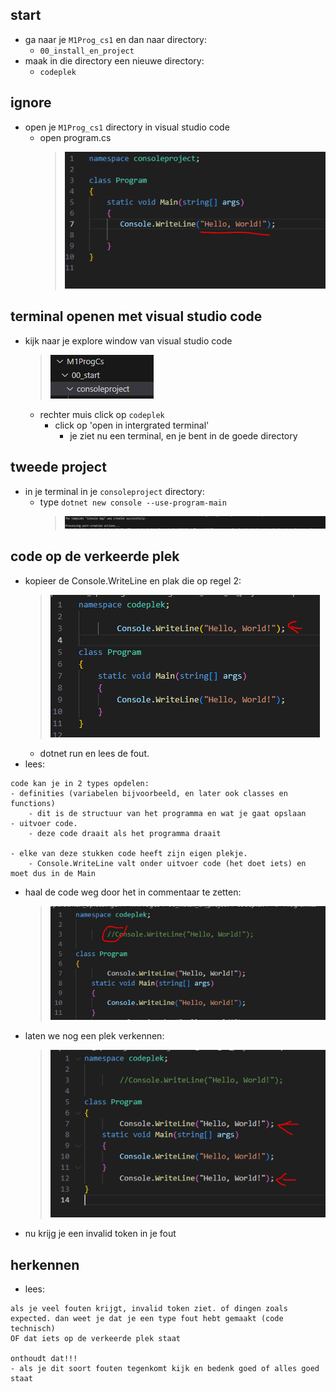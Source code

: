 ## start

- ga naar je `M1Prog_cs1` en dan naar directory:
    - `00_install_en_project`
- maak in die directory een nieuwe directory:
    - `codeplek`


## ignore
- open je `M1Prog_cs1` directory in visual studio code
    - open program.cs
        > ![](img/program.PNG)

## terminal openen met visual studio code

- kijk naar je explore window van visual studio code
    > ![](img/explorer.PNG)
    - rechter muis click op `codeplek`
        - click op 'open in intergrated terminal'
            - je ziet nu een terminal, en je bent in de goede directory

## tweede project

- in je terminal in je `consoleproject` directory:
    - type `dotnet new console --use-program-main`
        > ![](img/newconsole.PNG)


## code op de verkeerde plek

- kopieer de Console.WriteLine en plak die op regel 2:
    > ![](img/global.PNG)
    - dotnet run en lees de fout.
- lees:
```
code kan je in 2 types opdelen:
- definities (variabelen bijvoorbeeld, en later ook classes en functions)
    - dit is de structuur van het programma en wat je gaat opslaan
- uitvoer code.
    - deze code draait als het programma draait

- elke van deze stukken code heeft zijn eigen plekje.
    - Console.WriteLine valt onder uitvoer code (het doet iets) en moet dus in de Main

```

- haal de code weg door het in commentaar te zetten:
    > ![](img/comment.PNG)

- laten we nog een plek verkennen: 
    > ![](img/inclass.PNG)
- nu krijg je een invalid token in je fout

## herkennen

- lees:
```
als je veel fouten krijgt, invalid token ziet. of dingen zoals expected. dan weet je dat je een type fout hebt gemaakt (code technisch)
OF dat iets op de verkeerde plek staat

onthoudt dat!!!
- als je dit soort fouten tegenkomt kijk en bedenk goed of alles goed staat
```